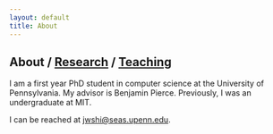 ```yaml
---
layout: default
title: About
---
```


## About / [Research](https://jwshi21.github.io/research.html) / [Teaching](https://jwshi21.github.io/teaching.html)

I am a first year PhD student in computer science at the University of Pennsylvania. My advisor is Benjamin Pierce. Previously, I was an undergraduate at MIT.

I can be reached at <jwshi@seas.upenn.edu>. 

<!-- My Chinese name is 石韡谦. You can read about the middle character [here](https://baike.baidu.com/item/%E9%9F%A1). -->

